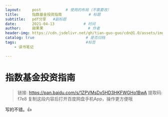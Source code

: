 ```yaml
---
layout:     post           # 使用的布局（不需要改）
title:      指数基金投资指南            # 标题 
subtitle:   pdf分享   #副标题
date:       2021-04-13             # 时间
author:     甜果果                    # 作者
header-img: https://cdn.jsdelivr.net/gh/tian-guo-guo/cdn@1.0/assets/img/home-bg.jpg    #背景图片
catalog: true                       # 是否归档
tags:                               #标签
    - 读书笔记

---
```


# 指数基金投资指南

>   链接: https://pan.baidu.com/s/1ZPVMsDx5HD3HKFWGHo1BwA 提取码: f7e8 复制这段内容后打开百度网盘手机App，操作更方便哦



写的不错。👍

